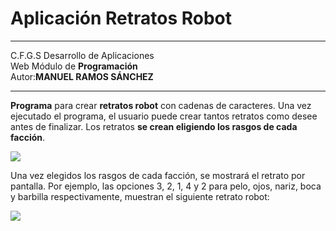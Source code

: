 
# **Aplicación Retratos Robot**
---

C.F.G.S Desarrollo de Aplicaciones   
Web Módulo de **Programación**  
Autor:**MANUEL RAMOS SÁNCHEZ**
 
 ---
**Programa** para crear **retratos robot** con cadenas de caracteres. Una vez ejecutado el programa, el usuario puede crear tantos retratos como desee antes de finalizar. Los retratos **se crean eligiendo los rasgos de cada facción**.

![](https://i.imgur.com/EpM0U9I.png)

Una vez elegidos los rasgos de cada facción, se mostrará el retrato por pantalla. Por ejemplo, las opciones 3, 2, 1, 4 y 2 para pelo, ojos, nariz, boca y barbilla respectivamente, muestran el siguiente retrato robot:

![](https://i.imgur.com/GTXSCCm.png)